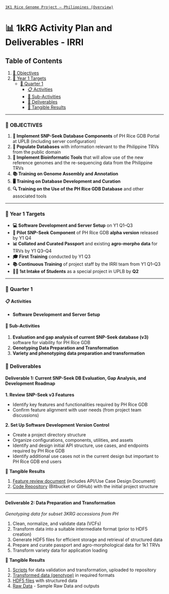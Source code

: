 [`1K1 Rice Genome Project – Philippines (Overview)`](https://github.com/1K1RG) 

# 📊 **1kRG Activity Plan and Deliverables - IRRI**

## Table of Contents
1. [🎯 Objectives](#-objectives)
2. [📅 Year 1 Targets](#-year-1-targets)
   - [📅 Quarter 1](#-quarter-1)
     - [📋 Activities](#-activities)
     - [📅 Sub-Activities](#-sub-activities)
     - [📜 Deliverables](#-deliverables)
     - [🎯 Tangible Results](#-tangible-results-q1)

---

### 🎯 **OBJECTIVES**

1. **🔧 Implement SNP-Seek Database Components** of PH Rice GDB Portal at UPLB (including server configuration)  
2. **🌾 Populate Databases** with information relevant to the Philippine TRVs from the public domain  
3. **🧬 Implement Bioinformatic Tools** that will allow use of the new reference genomes and the re-sequencing data from the Philippine TRVs  
4. **📚 Training on Genome Assembly and Annotation**  
5. **🖥️ Training on Database Development and Curation**  
6. **🔍 Training on the Use of the PH Rice GDB Database** and other associated tools  

---

### 📅 **Year 1 Targets**

- **💻 Software Development and Server Setup** on Y1 Q1–Q3  
- **🚀 Pilot SNP-Seek Component** of PH Rice GDB **alpha version** released by Y1 Q4  
- **📊 Collated and Curated Passport** and existing **agro-morpho data** for TRVs by Y1 Q3–Q4  
- **🎓 First Training** conducted by Y1 Q3  
- **📚 Continuous Training** of project staff by the IRRI team from Y1 Q1–Q3  
- **👩‍🎓 1st Intake of Students** as a special project in UPLB by **Q2**  

---

### 📅 **Quarter 1**

#### 📋 **Activities**
- **Software Development and Server Setup**

#### 📅 **Sub-Activities**

1. **Evaluation and gap analysis of current SNP-Seek database (v3)** software for viability for PH Rice GDB  
2. **Genotyping Data Preparation and Transformation**  
3. **Variety and phenotyping data preparation and transformation**

### 📜 **Deliverables**

#### **Deliverable 1**: Current SNP-Seek DB Evaluation, Gap Analysis, and Development Roadmap

**1. Review SNP-Seek v3 Features**  
- Identify key features and functionalities required by PH Rice GDB  
- Confirm feature alignment with user needs (from project team discussions)

**2. Set Up Software Development Version Control**  
- Create a project directory structure  
- Organize configurations, components, utilities, and assets  
- Identify and design initial API structure, use cases, and endpoints required by PH Rice GDB  
- Identify additional use cases not in the current design but important to PH Rice GDB end users

🎯 **Tangible Results** 
1. [Feature review document](https://1k1rg.github.io/deliverablesAndDocs/docs/FeatureReview) (includes API/Use Case Design Document)  
2. [Code Repository](https://github.com/1K1RG/1k1RG-SNPseek) (Bitbucket or GitHub) with the initial project structure  

---

#### **Deliverable 2**: Data Preparation and Transformation  
*Genotyping data for subset 3KRG accessions from PH*

1. Clean, normalize, and validate data (VCFs)  
2. Transform data into a suitable intermediate format (prior to HDF5 creation)  
3. Generate HDF5 files for efficient storage and retrieval of structured data  
4. Prepare and curate passport and agro-morphological data for 1k1 TRVs  
5. Transform variety data for application loading

🎯 **Tangible Results**  
1. [Scripts](https://github.com/1K1RG/1k1RG-Scripts) for data validation and transformation, uploaded to repository  
2. [Transformed data (genotype)](https://github.com/1K1RG/1kRG-sample) in required formats  
3. [HDF5 files](https://github.com/1K1RG/1k1RG-sample) with structured data
4. [Raw Data](https://1k1rg.github.io/1k1RG-sample/) - Sample Raw Data and outputs
